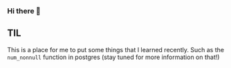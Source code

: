 ### Hi there 👋

## TIL
This is a place for me to put some things that I learned recently. Such as the `num_nonnull` function in postgres (stay tuned for more information on that!)

<!--
**DanDobrick/DanDobrick** is a ✨ _special_ ✨ repository because its `README.md` (this file) appears on your GitHub profile.

Here are some ideas to get you started:

- 🔭 I’m currently working on ...
- 🌱 I’m currently learning ...
- 👯 I’m looking to collaborate on ...
- 🤔 I’m looking for help with ...
- 💬 Ask me about ...
- 📫 How to reach me: ...
- 😄 Pronouns: ...
- ⚡ Fun fact: ...
-->
